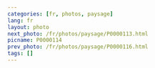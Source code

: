 ```yaml
---
categories: [fr, photos, paysage]
lang: fr
layout: photo
next_photo: /fr/photos/paysage/P0000113.html
picname: P0000114
prev_photo: /fr/photos/paysage/P0000116.html
tags: []
---
```

